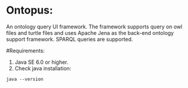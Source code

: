 # Ontopus:
 
An ontology query UI framework. The framework supports query on owl files and turtle files and uses 
Apache Jena as the back-end ontology support framework. SPARQL queries are supported.

#Requirements: 

1. Java SE 6.0 or higher.
2. Check java installation:
```
java --version
```